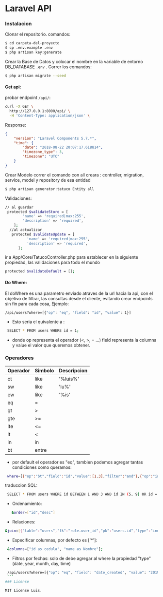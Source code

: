 # Laravel API 


### Instalacion
Clonar el repositorio. comandos:

```sh
$ cd carpeta-del-proyecto
$ cp .env.example .env
$ php artisan key:generate
```

Crear la Base de Datos y colocar el nombre en la variable de entorno DB_DATABASE `.env` . Correr los comandos:

```sh
$ php artisan migrate --seed
```


#### Get api:
probar endpoint ``/api/``:

```sh
curl -X GET \
  http://127.0.0.1:8000/api/ \
  -H 'Content-Type: application/json' \
```

Response:

```json
{
    "version": "Laravel Components 5.7.*",
    "time": {
        "date": "2018-08-22 20:07:17.618814",
        "timezone_type": 3,
        "timezone": "UTC"
    }
}
```

Crear Modelo
correr el comando con all creara :
controller, migration, service, model y repository de esa entidad 
```sh
$ php artisan generator:tatuco Entity all


```

Validaciones:
```sh
// al guardar
 protected $validateStore = [
        'name' => 'required|max:255',
        'description' => 'required',
    ];
  //al actualizar
   protected $validateUpdate = [
          'name' => 'required|max:255',
          'description' => 'required',
      ];  

```

ir a App/Core/TatucoController.php para establecer en la siguiente propiedad, las validaciones para todo el mundo
```sh
protected $validateDefault = [];

```
#### Do Where:
El doWhere es una parametro enviado atraves de la url hacia la api, con el objetivo de filtrar,
 las consultas desde el cliente, evitando crear endpoints sin fin para cada cosa, Ejemplo: 

```sh
/api/users?where=[{"op": "eq", "field": "id", "value": 1}]
```
- Esto seria el quivalente a :
```sh
 SELECT * FROM users WHERE id = 1;
```
 - donde op representa el operador (<, >, = ...) field representa la columna y value el valor que queremos obtener.
### Operadores 


|   Operador    |    Simbolo    | Descripcion |
| ------------- | ------------- | ----------- |          
|      ct       |       like    |   '%luis%'  |
|      sw       |       like    |   'lu%'     |
|      ew       |       like    |   '%is'     |
|      eq       |       =       |             |
|      gt       |       >       |             |
|      gte      |       >=      |             |
|      lte      |       <=      |             |
|      lt       |       <       |             |
|      in       |       in      |             |
|      bt       |       entre   |             |

- por default el operador es "eq", tambien podemos agregar tantas condiciones como queramos:
```sh
 where=[{"op":"bt","field":"id","value":[1,3],"filter":"and"},{"op":"in","field":"id","value":[5,9],"filter":"or"},{"op":"eq","field":"id","value":4,"filter":"or"}]
```
traduccion SQL:
```sh
 SELECT * FROM users WHERE id BETWEEN 1 AND 3 AND id IN (5, 9) OR id = 4;
```
- Ordenamiento: 
 ```sh
    &order=["id","desc"]    
  ```
 - Relaciones:
 ```sh
 &join=[{"table":"users","fk":"role.user_id","pk":"users.id","type":"inner"}]
   ```
  - Especificar columnas, por defecto es ['*']:
   ```sh
    &columns=["id as cedula", "name as Nombre"];
  ```
  - Filtros por fechas: solo de debe agregar al where la propiedad "type" (date, year, month, day, time)
   ```sh
    /api/users?where=[{"op": "eq", "field": "date_created", "value": "2019-01-22", "type": "date"}]
    ```
### License

MIT License Luis.
